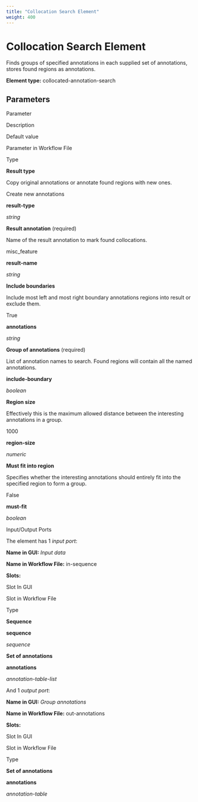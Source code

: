 ```yaml
---
title: "Collocation Search Element"
weight: 400
---
```



# Collocation Search Element

Finds groups of specified annotations in each supplied set of annotations, stores found regions as annotations.

**Element type:** collocated-annotation-search

Parameters
----------

Parameter

Description

Default value

Parameter in Workflow File

Type

**Result type**

Copy original annotations or annotate found regions with new ones.

Create new annotations

**result-type**

_string_

**Result annotation** (required)

Name of the result annotation to mark found collocations.

misc\_feature

**result-name**

_string_

**Include boundaries**

Include most left and most right boundary annotations regions into result or exclude them.

True

**annotations**

_string_

**Group of annotations** (required)

List of annotation names to search. Found regions will contain all the named annotations.



**include-boundary**

_boolean_

**Region size**

Effectively this is the maximum allowed distance between the interesting annotations in a group.

1000

**region-size**

_numeric_

**Must fit into region**

Specifies whether the interesting annotations should entirely fit into the specified region to form a group.

False

**must-fit**

_boolean_

Input/Output Ports

The element has 1 _input port_:

**Name in GUI:** _Input data_

**Name in Workflow File:** in-sequence

**Slots:**

Slot In GUI

Slot in Workflow File

Type

**Sequence**

**sequence**

_sequence_

**Set of annotations**

**annotations**

_annotation-table-list_

And 1 _output port_:

**Name in GUI:** _Group annotations_

**Name in Workflow File:** out-annotations

**Slots:**

Slot In GUI

Slot in Workflow File

Type

**Set of annotations**

**annotations**

_annotation-table_
